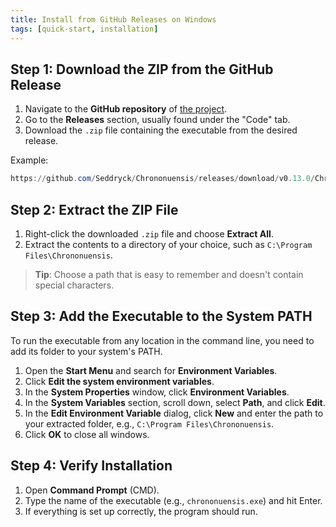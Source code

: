 ```yaml
---
title: Install from GitHub Releases on Windows
tags: [quick-start, installation]
---
```

## Step 1: Download the ZIP from the GitHub Release

1. Navigate to the **GitHub repository** of [the project](https://github.com/Seddryck/Chrononuensis).
2. Go to the **Releases** section, usually found under the "Code" tab.
3. Download the `.zip` file containing the executable from the desired release.

Example:

   ```powershell
   https://github.com/Seddryck/Chrononuensis/releases/download/v0.13.0/Chrononuensis-0.13.0-net7.0-win-x64.zip
   ```

## Step 2: Extract the ZIP File

1. Right-click the downloaded `.zip` file and choose **Extract All**.
2. Extract the contents to a directory of your choice, such as `C:\Program Files\Chrononuensis`.

> **Tip**: Choose a path that is easy to remember and doesn't contain special characters.

## Step 3: Add the Executable to the System PATH

To run the executable from any location in the command line, you need to add its folder to your system's PATH.

1. Open the **Start Menu** and search for **Environment Variables**.
2. Click **Edit the system environment variables**.
3. In the **System Properties** window, click **Environment Variables**.
4. In the **System Variables** section, scroll down, select **Path**, and click **Edit**.
5. In the **Edit Environment Variable** dialog, click **New** and enter the path to your extracted folder, e.g., `C:\Program Files\Chrononuensis`.
6. Click **OK** to close all windows.

## Step 4: Verify Installation

1. Open **Command Prompt** (CMD).
2. Type the name of the executable (e.g., `chrononuensis.exe`) and hit Enter.
3. If everything is set up correctly, the program should run.
